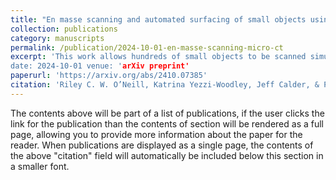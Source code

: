 ```yaml
---
title: "En masse scanning and automated surfacing of small objects using Micro-CT" 
collection: publications 
category: manuscripts 
permalink: /publication/2024-10-01-en-masse-scanning-micro-ct 
excerpt: 'This work allows hundreds of small objects to be scanned simultaineously with Micro-CT. Post-processing is almost entirely automated, returning individual sub-volumes and surfaces.’
date: 2024-10-01 venue: 'arXiv preprint' 
paperurl: 'https://arxiv.org/abs/2410.07385' 
citation: 'Riley C. W. O’Neill, Katrina Yezzi-Woodley, Jeff Calder, & Peter J. Olver. (2024). "En masse scanning and automated surfacing of small objects using Micro-CT." arXiv preprint arXiv:2410.07385.'
---
```


The contents above will be part of a list of publications, if the user clicks the link for the publication than the contents of section will be rendered as a full page, allowing you to provide more information about the paper for the reader. When publications are displayed as a single page, the contents of the above "citation" field will automatically be included below this section in a smaller font.
